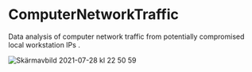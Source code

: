 # ComputerNetworkTraffic
Data analysis of computer network traffic from potentially compromised local workstation IPs .

![Skärmavbild 2021-07-28 kl  22 50 59](https://user-images.githubusercontent.com/24233036/127394314-bb36a9e1-5ccc-4f49-957f-058253b785f2.png)

